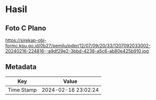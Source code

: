 # Hasil

## Foto C Plano

https://sirekap-obj-formc.kpu.go.id/0b27/pemilu/pdpr/12/07/09/20/33/1207092033002-20240216-224816--a9df29e2-3bbd-4238-a5c6-ab80e425b910.jpg


## Metadata

| Key        | Value               |
| ---------- | ------------------- |
| Time Stamp | 2024-02-16 23:02:24 |



